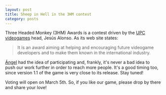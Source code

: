 ```yaml
---
layout: post
title: Sheep in Hell in the 3HM contest
category: posts
---
```


Three Headed Monkey (3HM) Awards is a contest driven by the [UPC videogames](http://upcvideogames.com) head, Jesús Alonso. As its web site states:

> It is an award aiming at helping and encouraging future videogame developers and to make them known in the international industry.

[Ángel](http://rtypex.com) had the idea of participating and, frankly, it's never a bad idea to push our work further in order to reach more people. It's a good timing too, since version 1.1 of the game is very close to its release. Stay tuned!

Voting will open on March 5th. So, if you like our game, please drop by there and share your love!
